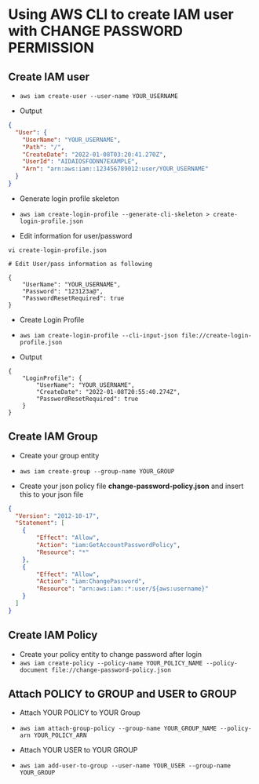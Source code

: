 # Using AWS CLI to create IAM user with CHANGE PASSWORD PERMISSION

## Create IAM user

- ```aws iam create-user --user-name YOUR_USERNAME```

- Output

```json
{
  "User": {
    "UserName": "YOUR_USERNAME",
    "Path": "/",
    "CreateDate": "2022-01-08T03:20:41.270Z",
    "UserId": "AIDAIOSFODNN7EXAMPLE",
    "Arn": "arn:aws:iam::123456789012:user/YOUR_USERNAME"
  }
}
```

- Generate login profile skeleton
- ```aws iam create-login-profile --generate-cli-skeleton > create-login-profile.json```

- Edit information for user/password

```
vi create-login-profile.json

# Edit User/pass information as following

{
    "UserName": "YOUR_USERNAME",
    "Password": "123123a@",
    "PasswordResetRequired": true
}

```

- Create Login Profile
- ```aws iam create-login-profile --cli-input-json file://create-login-profile.json```

- Output

```
{
    "LoginProfile": {
        "UserName": "YOUR_USERNAME",
        "CreateDate": "2022-01-08T20:55:40.274Z",
        "PasswordResetRequired": true
    }
}
```

## Create IAM Group

- Create your group entity
- ```aws iam create-group --group-name YOUR_GROUP```

- Create your json policy file **change-password-policy.json** and insert this to your json file
```json
{
  "Version": "2012-10-17",
  "Statement": [
    {
        "Effect": "Allow",
        "Action": "iam:GetAccountPasswordPolicy",
        "Resource": "*"
    },
    {
        "Effect": "Allow",
        "Action": "iam:ChangePassword",
        "Resource": "arn:aws:iam::*:user/${aws:username}"
    }
  ]
}
```

## Create IAM Policy
- Create your policy entity to change password after login
- ```aws iam create-policy --policy-name YOUR_POLICY_NAME --policy-document file://change-password-policy.json```


## Attach POLICY to GROUP and USER to GROUP
- Attach YOUR POLICY to YOUR Group
- ```aws iam attach-group-policy --group-name YOUR_GROUP_NAME --policy-arn YOUR_POLICY_ARN```

- Attach YOUR USER to YOUR GROUP
- ```aws iam add-user-to-group --user-name YOUR_USER --group-name YOUR_GROUP```